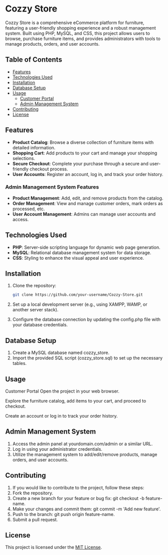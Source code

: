 # Cozzy Store

Cozzy Store is a comprehensive eCommerce platform for furniture, featuring a user-friendly shopping experience and a robust management system. Built using PHP, MySQL, and CSS, this project allows users to browse, purchase furniture items, and provides administrators with tools to manage products, orders, and user accounts.

## Table of Contents
- [Features](#features)
- [Technologies Used](#technologies-used)
- [Installation](#installation)
- [Database Setup](#database-setup)
- [Usage](#usage)
  - [Customer Portal](#customer-portal)
  - [Admin Management System](#admin-management-system)
- [Contributing](#contributing)
- [License](#license)

## Features

- **Product Catalog**: Browse a diverse collection of furniture items with detailed information.
- **Shopping Cart**: Add products to your cart and manage your shopping selections.
- **Secure Checkout**: Complete your purchase through a secure and user-friendly checkout process.
- **User Accounts**: Register an account, log in, and track your order history.

### Admin Management System Features

- **Product Management**: Add, edit, and remove products from the catalog.
- **Order Management**: View and manage customer orders, mark orders as processed, etc.
- **User Account Management**: Admins can manage user accounts and access.

## Technologies Used

- **PHP**: Server-side scripting language for dynamic web page generation.
- **MySQL**: Relational database management system for data storage.
- **CSS**: Styling to enhance the visual appeal and user experience.

## Installation

1. Clone the repository:

   ```bash
   git clone https://github.com/your-username/Cozzy-Store.git

2. Set up a local development server (e.g., using XAMPP, WAMP, or another server stack).
3. Configure the database connection by updating the config.php file with your database credentials.

## Database Setup
1. Create a MySQL database named cozzy_store.
2. Import the provided SQL script (cozzy_store.sql) to set up the necessary tables.

## Usage
Customer Portal
Open the project in your web browser.

Explore the furniture catalog, add items to your cart, and proceed to checkout.

Create an account or log in to track your order history.

## Admin Management System
1. Access the admin panel at yourdomain.com/admin or a similar URL.
2. Log in using your administrator credentials.
3. Utilize the management system to add/edit/remove products, manage orders, and user accounts.

## Contributing
1. If you would like to contribute to the project, follow these steps:
2. Fork the repository.
3. Create a new branch for your feature or bug fix: git checkout -b feature-name.
4. Make your changes and commit them: git commit -m 'Add new feature'.
5. Push to the branch: git push origin feature-name.
6. Submit a pull request.

## License
This project is licensed under the [MIT License](/LICENSE).
